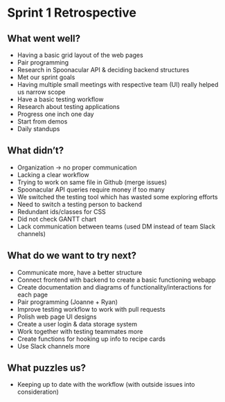 # Sprint 1 Retrospective

## What went well?

- Having a basic grid layout of the web pages
- Pair programming 
- Research in Spoonacular API & deciding backend structures
- Met our sprint goals
- Having multiple small meetings with respective team (UI) really helped us narrow scope
- Have a basic testing workflow
- Research about testing applications 
- Progress one inch one day
- Start from demos
- Daily standups

## What didn’t?
- Organization -> no proper communication
- Lacking a clear workflow
- Trying to work on same file in Github (merge issues)
- Spoonacular API queries require money if too many
- We switched the testing tool which has wasted some exploring efforts
- Need to switch a testing person to backend
- Redundant ids/classes for CSS 
- Did not check GANTT chart
- Lack communication between teams (used DM instead of team Slack channels)

## What do we want to try next?
- Communicate more, have a better structure
- Connect frontend with backend to create a basic functioning webapp
- Create documentation and diagrams of functionality/interactions for each page
- Pair programming (Joanne + Ryan)
- Improve testing workflow to work with pull requests
- Polish web page UI designs
- Create a user login & data storage system
- Work together with testing teammates more 
- Create functions for hooking up info to recipe cards
- Use Slack channels more

## What puzzles us?
- Keeping up to date with the workflow (with outside issues into consideration)

